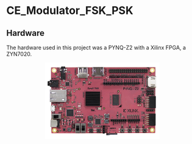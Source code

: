 # CE_Modulator_FSK_PSK


## Hardware

The hardware used in this project was a PYNQ-Z2 with a Xilinx FPGA, a ZYN7020.

<p align="center">
  <img width="300" src="https://github.com/saulcarvalho/CE_Modulator_FSK_PSK/blob/main/img/pynq_z2.png"/>
</p>
